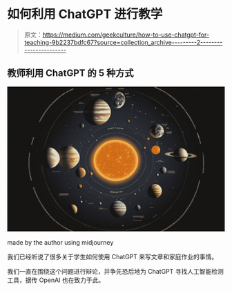 # 如何利用 ChatGPT 进行教学

> 原文：<https://medium.com/geekculture/how-to-use-chatgpt-for-teaching-9b2237bdfc67?source=collection_archive---------2----------------------->

## 教师利用 ChatGPT 的 5 种方式

![](img/fc2f0aca18f33f8423a27eb099f323be.png)

made by the author using midjourney

我们已经听说了很多关于学生如何使用 ChatGPT 来写文章和家庭作业的事情。

我们一直在围绕这个问题进行辩论，并争先恐后地为 ChatGPT 寻找人工智能检测工具，据传 OpenAI 也在致力于此。